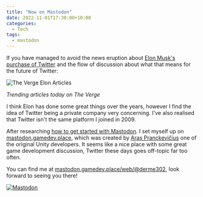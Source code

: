 ```yaml
---
title: "Now on Mastodon"
date: 2022-11-01T17:30:00+10:00
categories:
  - Tech
tags:
  - mastodon
---
```

If you have managed to avoid the news eruption about [Elon Musk's purchase of Twitter](https://www.theverge.com/2022/10/27/23184519/elon-musk-twitter-acquisition-deal-complete-agreement) and the flow of discussion about what that means for the future of Twitter:

![The Verge Elon Articles](/uploads/2022/11/theverge-elon-popular.png#center)

*Trending articles today on The Verge*

I think Elon has done some great things over the years, however I find the idea of Twitter being a private company very concerning. I've also realised that Twitter isn't the same platform I joined in 2009.

After researching [how to get started with Mastodon](https://www.theverge.com/2017/4/7/15183128/mastodon-open-source-twitter-clone-how-to-use). I set myself up on [mastodon.gamedev.place](https://mastodon.gamedev.place/about), which was created by [Aras Pranckevičius](https://aras-p.info/) one of the original Unity developers. It seems like a nice place with some great game development discussion, Twitter these days goes off-topic far too often.

You can find me at [mastodon.gamedev.place/web/@derme302](https://mastodon.gamedev.place/web/@derme302), look forward to seeing you there!

[![Mastodon](/uploads/2022/11/mastodon.svg#center)](https://joinmastodon.org/)
